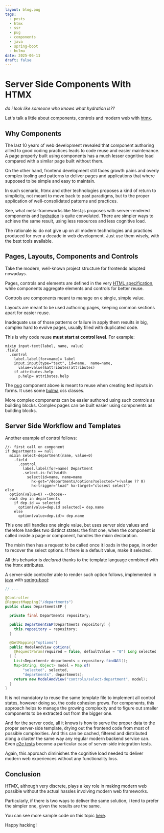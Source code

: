 ```yaml
---
layout: blog.pug
tags:
  - posts
  - htmx
  - ssr
  - pug
  - components
  - java
  - spring-boot
  - bulma
date: 2025-06-11
draft: false
---
```

# Server Side Components With HTMX

_do i look like someone who knows what hydration is??_

Let's talk a little about components, controls and modern web with [htmx][htmx].

## Why Components

The last 10 years of web development revealed that component authoring allied to
good coding practices leads to code reuse and easier maintenance. A page
properly built using components has a much lesser cognitive load compared with a
similar page built without them.

On the other hand, frontend development still faces growth pains and overly
complex tooling and patterns to deliver pages and applications that where
supposed to be simple and easy to maintain.

In such scenario, htmx and other technologies proposes a kind of return to
simplicity, not meant to move back to past paradigms, but to the proper
application of well-consolidated patterns and practices.

See, what meta-frameworks like Nest.js proposes with server-rendered components
and [hydration][hydration] is quite convoluted. There are simpler ways to
achieve the same result, using less resources and less cognitive load.

The rationale is: do not give up on all modern technologies and practices
produced for over a decade in web development. Just use them wisely, with the
best tools available.

## Pages, Layouts, Components and Controls

Take the modern, well-known project structure for frontends adopted nowadays.

Pages, controls and elements are defined in the very
[HTML specification][html-spec], while components aggregate elements and
controls for better reuse.

Controls are components meant to manage on e single, simple value.

Layouts are meant to be used authoring pages, keeping common sections apart for
easier reuse.

Inadequate use of those patterns or failure in apply them results in big,
complex hard to evolve pages, usually filled with duplicated code.

This is why code reuse **must start at control level**. For example:

```pug
mixin input-text(label, name, value)
.field
  .control
    label.label(for=name)= label
    input.input(type="text", id=name,  name=name,
      value=value)&attributes(attributes)
    if attributes.help
      p.help= attributes.help
```

The [pug][pug] component above is meant to reuse when creating text inputs in
forms. It uses some [bulma][bulma] css classes.

More complex components can be easier authored using such controls as building
blocks. Complex pages can be built easier using components as building blocks.

## Server Side Workflow and Templates

Another example of control follows:

```pug
//- first call on component
if departments == null
  mixin select-department(name, value=0)
    .field
      .control
        label.label(for=name) Department
        .select.is-fullwidth
          select(id=name, name=name
            hx-get="/departments/options?selected="+(value ?? 0)
            hx-trigger="load" hx-target="closest select")
else
  option(value=0) --Choose--
  each dep in departments
    if dep.id == selected
      option(value=dep.id selected)= dep.name
    else
      option(value=dep.id)= dep.name
```

This one still handles one single value, but uses server side values and
therefore handles two distinct states: the first one, when the component is
called inside a page or component, handles the mixin declaration.

The mixin then has a request to be called once it loads in the page, in order to
recover the select options. If there is a default value, make it selected.

All this behavior is _declared_ thanks to the template language combined with
the htmx attributes.

A server-side controller able to render such option follows, implemented in
[java][java] with [spring-boot][spring-boot]:

```java
// ...

@Controller
@RequestMapping("/departments")
public class DepartmentsEP {

  private final Departments repository;

  public DepartmentsEP(Departments repository) {
    this.repository = repository;
  }

  @GetMapping("options")
  public ModelAndView options(
    @RequestParam(required = false, defaultValue = "0") Long selected
  ) {
    List<Department> departments = repository.findAll();
    Map<String, Object> model = Map.of(
        "selected", selected,
        "departments", departments);
    return new ModelAndView("controls/select-department", model);
  }
}
```

It is not mandatory to reuse the same template file to implement all control
states, however doing so, the code cohesion grows. For components, this approach
helps to manage the growing complexity and to figure out smaller components to
be extracted out from the bigger one.

And for the server code, all it knows is how to serve the proper data to the
proper server-side template, drying out the frontend code from most of possible
complexities. And this can be cached, filtered and distributed along a cluster
the same way any regular modern backend service can. Even [e2e tests][e2e]
become a particular case of server-side integration tests.

Again, this approach diminishes the cognitive load needed to deliver modern web
experiences without any functionality loss.

## Conclusion

HTMX, although very discrete, plays a key role in making modern web possible
without the actual hassles involving modern web frameworks.

Particularly, if there is two ways to deliver the same solution, i tend to
prefer the simpler one, given the results are the same.

You can see more sample code on this topic [here][repo].

Happy hacking!

[htmx]: https://htmx.org
[hydration]: https://blog.saeloun.com/2021/12/16/hydration
[html-spec]: https://html.spec.whatwg.org/#toc-semantics
[pug]: https://pugjs.org/api/getting-started.html
[bulma]: https://bulma.io
[java]: https://dev.java
[spring-boot]: https://spring.io/projects/spring-boot
[e2e]: https://circleci.com/blog/what-is-end-to-end-testing
[repo]: https://github.com/sombriks/sample-assets-estate
